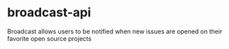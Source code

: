 # broadcast-api
Broadcast allows users to be notified when new issues are opened on their favorite open source projects
